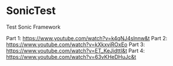 # SonicTest
Test Sonic Framework

Part 1: 
https://www.youtube.com/watch?v=k4qNJ4slnnw&t
Part 2: 
https://www.youtube.com/watch?v=kXkxviROxEo
Part 3: 
https://www.youtube.com/watch?v=ET_KeJidttI&t
Part 4: 
https://www.youtube.com/watch?v=63vKHeDHuJc&t
